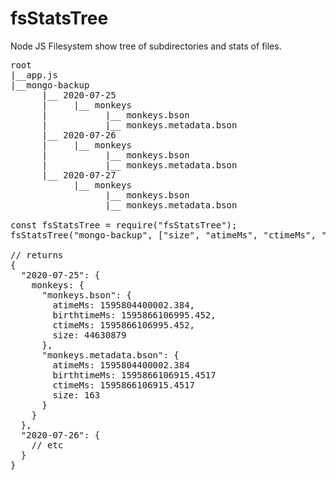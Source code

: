 # fsStatsTree
Node JS Filesystem show tree of subdirectories and stats of files.

<pre>
root
|__app.js
|__mongo-backup
      |__ 2020-07-25
      |     |__ monkeys
      |           |__ monkeys.bson
      |           |__ monkeys.metadata.bson
      |__ 2020-07-26
      |     |__ monkeys
      |           |__ monkeys.bson
      |           |__ monkeys.metadata.bson
      |__ 2020-07-27
            |__ monkeys
                  |__ monkeys.bson
                  |__ monkeys.metadata.bson

const fsStatsTree = require("fsStatsTree");
fsStatsTree("mongo-backup", ["size", "atimeMs", "ctimeMs", "birthtimeMs"]).then(tree => console.log(tree));

// returns
{
  "2020-07-25": {
    monkeys: {
      "monkeys.bson": {
        atimeMs: 1595804400002.384,
        birthtimeMs: 1595866106995.452,
        ctimeMs: 1595866106995.452,
        size: 44630879
      },
      "monkeys.metadata.bson": {
        atimeMs: 1595804400002.384
        birthtimeMs: 1595866106915.4517
        ctimeMs: 1595866106915.4517
        size: 163
      }
    }
  },
  "2020-07-26": {
    // etc
  }
}
</pre>

